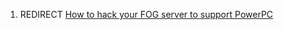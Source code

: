 1.  REDIRECT [How to hack your FOG server to support
    PowerPC](How_to_hack_your_FOG_server_to_support_PowerPC "wikilink")
